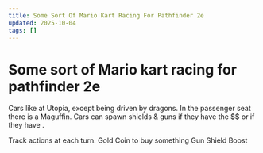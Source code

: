 ```yaml
---
title: Some Sort Of Mario Kart Racing For Pathfinder 2e
updated: 2025-10-04
tags: []
---
```


# Some sort of Mario kart racing for pathfinder 2e

Cars like at Utopia, except being driven by dragons. In the passenger seat there is a Maguffin. Cars can spawn shields & guns if they have the $$ or if they have .

Track actions at each turn.
    Gold Coin to buy something
    Gun
    Shield
    Boost

